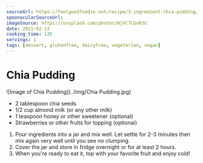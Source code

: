 ```yaml
---
sourceUrl: https://feelgoodfoodie.net/recipe/3-ingredient-chia-pudding/
spoonacularSourceUrl: 
imageSource: https://unsplash.com/photos/NjVC7CGvMJU
date: 2021-02-13
cooking_time: 135
servings: 1
tags: [dessert, glutenfree, dairyfree, vegetarian, vegan]
---
```

# Chia Pudding

![Image of Chia Pudding](../img/Chia Pudding.jpg)


- 2 tablespoon chia seeds
- 1/2 cup almond milk (or any other milk)
- 1 teaspoon honey or other sweetener (optional)
- Strawberries or other fruits for topping (optional)

1. Pour ingredients into a jar and mix well. Let settle for 2-3 minutes then mix again very well until you see no clumping.
2. Cover the jar and store in fridge overnight or for at least 2 hours.
3. When you're ready to eat it, top with your favorite fruit and enjoy cold!
